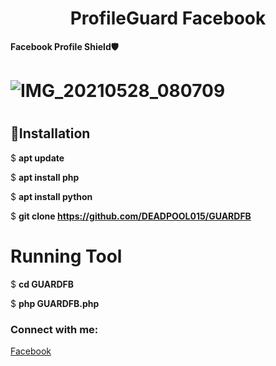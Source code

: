 <h1 align="center">ProfileGuard Facebook</h1>


**Facebook Profile Shield🛡️**
# ![IMG_20210528_080709](https://user-images.githubusercontent.com/81415453/119937861-c4ea9780-bf8b-11eb-8a3c-00ce97b8afba.jpg)

# <h2> 📎**Installation**

$ **apt update**

$ **apt install php**

$ **apt install python**

$ **git clone https://github.com/DEADPOOL015/GUARDFB**

# **Running Tool**

$ **cd GUARDFB**

$ **php GUARDFB.php**



<h3 align="left">Connect with me:</h3>
<p align="left">

[Facebook](https://www.facebook.com/profile.php?id=100032085647548) 
